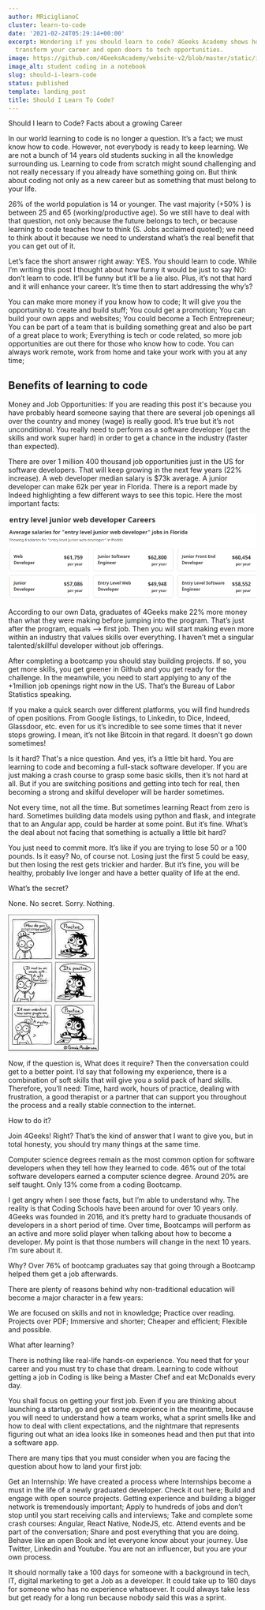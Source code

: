 ```yaml
---
author: MRiciglianoC
cluster: learn-to-code
date: '2021-02-24T05:29:14+00:00'
excerpt: Wondering if you should learn to code? 4Geeks Academy shows how coding can
  transform your career and open doors to tech opportunities.
image: https://github.com/4GeeksAcademy/website-v2/blob/master/static/images/blog/student-coding.jpg
image_alt: student coding in a notebook
slug: should-i-learn-code
status: published
template: landing_post
title: Should I Learn To Code?
---
```

Should I learn to Code? 
Facts about a growing Career

In our world learning to code is no longer a question. It’s a fact; we must know how to code. However, not everybody is ready to keep learning. We are not a bunch of 14 years old students sucking in all the knowledge surrounding us. Learning to code from scratch might sound challenging and not really necessary if you already have something going on. But think about coding not only as a new career but as something that must belong to your life.

26% of the world population is 14 or younger. The vast majority (+50% ) is between 25 and 65 (working/productive age).  So we still have to deal with that question, not only because the future belongs to tech, or because learning to code teaches how to think (S. Jobs acclaimed quoted); we need to think about it because we need to understand what’s the real benefit that you can get out of it. 

Let’s face the short answer right away: YES. You should learn to code. While I’m writing this post I thought about how funny it would be just to say NO: don’t learn to code. It’ll be funny but it’ll be a lie also. Plus, it’s not that hard and it will enhance your career. It’s time then to start addressing the why’s? 

You can make more money if you know how to code;
It will give you the opportunity to create and build stuff;
You could get a promotion;
You can build your own apps and websites;
You could become a Tech Entrepreneur;
You can be part of a team that is building something great and also be part of a great place to work;
Everything is tech or code related, so more job opportunities are out there for those who know how to code.
You can always work remote, work from home and take your work with you at any time;

## Benefits of learning to code
Money and Job Opportunities: If you are reading this post it's because you have probably heard someone saying that there are several job openings all over the country and money (wage) is really good. It’s true but it’s not unconditional. You really need to perform as a software developer (get the skills and work super hard) in order to get a chance in the industry (faster than expected). 

There are over 1 million 400 thousand job opportunities just in the US for software developers. That will keep growing in the next few years (22% increase). A web developer median salary is $73k average. A junior developer can make 62k per year in Florida. There is a report made by Indeed highlighting a few different ways to see this topic. Here the most important facts:

![entry level junior developer salaries in florida](https://github.com/4GeeksAcademy/website-v2/blob/master/static/images/blog/average-salaries.png)

According to our own Data, graduates of 4Geeks make 22% more money than what they were making before jumping into the program. That’s just after the program, equals --> first job. Then you will start making even more within an industry that values skills over everything. I haven’t met a singular talented/skillful developer without job offerings.  

After completing a bootcamp you should stay building projects. If so, you get more skills, you get greener in Github and you get ready for the challenge. In the meanwhile, you need to start applying to any of the +1million job openings right now in the US. That’s the Bureau of Labor Statistics speaking. 

If you make a quick search over different platforms, you will find hundreds of open positions. From Google listings, to Linkedin, to Dice, Indeed, Glassdoor, etc. even for us it’s incredible to see some times that it never stops growing. I mean, it’s not like Bitcoin in that regard. It doesn't go down sometimes!

Is it hard?
That's a nice question. And yes, it’s a little bit hard. You are learning to code and becoming a full-stack software developer. If you are just making a crash course to grasp some basic skills, then it’s not hard at all. But if you are switching positions and getting into tech for real, then becoming a strong and skilful developer will be harder sometimes. 

Not every time, not all the time. But sometimes learning React from zero is hard. Sometimes building data models using python and flask, and integrate that to an Angular app, could be harder at some point. But it’s fine. What’s the deal about not facing that something is actually a little bit hard? 

You just need to commit more. It’s like if you are trying to lose 50 or a 100 pounds. Is it easy? No, of course not. Losing just the first 5 could be easy, but then losing the rest gets trickier and harder. But it’s fine, you will be healthy, probably live longer and have a better quality of life at the end. 

What’s the secret?

None. No secret. Sorry. Nothing.

![coding meme](https://github.com/4GeeksAcademy/website-v2/blob/master/static/images/blog/coding-meme.jpeg)

Now, if the question is, What does it require? Then the conversation could get to a better point. I’d say that following my experience, there is a combination of soft skills that will give you a solid pack of hard skills. Therefore, you’ll need: Time, hard work, hours of practice, dealing with frustration, a good therapist or a partner that can support you throughout the process and a really stable connection to the internet.

How to do it?

Join 4Geeks! Right? That’s the kind of answer that I want to give you, but in total honesty, you should try many things at the same time. 

Computer science degrees remain as the most common option for software developers when they tell how they learned to code.  46% out of the total software developers earned a computer science degree. Around 20% are self taught. Only 13% come from a coding Bootcamp. 

I get angry when I see those facts, but I’m able to understand why. The reality is that Coding Schools have been around for over 10 years only. 4Geeks was founded in 2016, and it’s pretty hard to graduate thousands of developers in a short period of time. Over time, Bootcamps will perform as an active and more solid player when talking about how to become a developer. My point is that those numbers will change in the next 10 years. I’m sure about it. 

Why? Over 76% of bootcamp graduates say that going through a Bootcamp helped them get a job afterwards. 

There are plenty of reasons behind why non-traditional education will become a major character in a few years: 

We are focused on skills and not in knowledge;
Practice over reading. Projects over PDF;
Immersive and shorter;
Cheaper and efficient;
Flexible and possible.

What after learning?

There is nothing like real-life hands-on experience. You need that for your career and you must try to chase that dream. Learning to code without getting a job in Coding is like being a Master Chef and eat McDonalds every day. 

You shall focus on getting your first job. Even if you are thinking about launching a startup, go and get some experience in the meantime, because you will need to understand how a team works, what a sprint smells like and how to deal with client expectations, and the nightmare that represents figuring out what an idea looks like in someones head and then put that into a software app. 

There are many tips that you must consider when you are facing the question about how to land your first job:

Get an Internship: We have created a process where Internships become a must in the life of a newly graduated developer. Check it out here;
Build and engage with open source projects. Getting experience and building a bigger  network is tremendously important;
Apply to hundreds of jobs and don’t stop until you start receiving calls and interviews;
Take and complete some crash courses: Angular, React Native, NodeJS, etc.
Attend events and be part of the conversation;
Share and post everything that you are doing. Behave like an open Book and let everyone know about your journey. Use Twitter, Linkedin and Youtube. You are not an influencer, but you are your own process.

It should normally take a 100 days for someone with a background in tech, IT, digital marketing to get a Job as a developer. It could take up to 180 days for someone who has no experience whatsoever. It could always take less but get ready for a long run because nobody said this was a sprint.